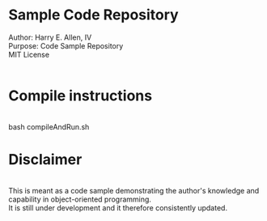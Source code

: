 # Sample Code Repository
Author: Harry E. Allen, IV 
</br>Purpose: Code Sample Repository
</br>MIT License
</br></br>
# Compile instructions
</br>bash compileAndRun.sh

# Disclaimer
</br>This is meant as a code sample demonstrating the author's knowledge and capability in object-oriented programming. </br>It is still under development and it therefore consistently updated.
